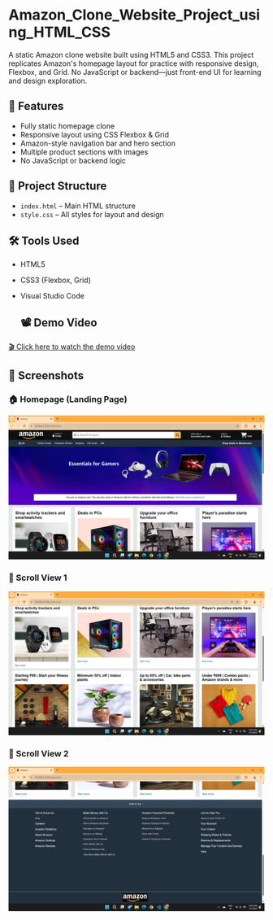 # Amazon_Clone_Website_Project_using_HTML_CSS
A static Amazon clone website built using HTML5 and CSS3. This project replicates Amazon's homepage layout for practice with responsive design, Flexbox, and Grid. No JavaScript or backend—just front-end UI for learning and design exploration.

## 🚀 Features

- Fully static homepage clone
- Responsive layout using CSS Flexbox & Grid
- Amazon-style navigation bar and hero section
- Multiple product sections with images
- No JavaScript or backend logic

## 📁 Project Structure

- `index.html` – Main HTML structure
- `style.css` – All styles for layout and design

## 🛠️ Tools Used

- HTML5
- CSS3 (Flexbox, Grid)
- Visual Studio Code


  ## 📽️ Demo Video

[🎬 Click here to watch the demo video](./demoRec.mp4)


## 📸 Screenshots

### 🏠 Homepage (Landing Page)
![Homepage](./Screenshot1.png)

### 📄 Scroll View 1
![Scroll View 1](./Screenshot2.png)

### 📄 Scroll View 2
![Scroll View 1](./Screenshot3.png)

  
